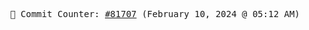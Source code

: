 <p align="center">
    <samp>
        📮 Commit Counter: <a href="https://github.com/Javascript-void0/Javascript-void0/commits/main">#81707</a> (February 10, 2024 @ 05:12 AM)
    </samp>
</p>